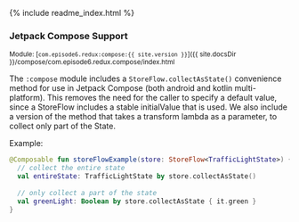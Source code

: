 {% include readme_index.html %}

### Jetpack Compose Support
<sup>Module: [`com.episode6.redux:compose:{{ site.version }}`]({{ site.docsDir }}/compose/com.episode6.redux.compose/index.html</sup>

The `:compose` module includes a `StoreFlow.collectAsState()` convenience method for use in Jetpack Compose (both android and kotlin multi-platform). This removes the need for the caller to specify a default value, since a StoreFlow includes a stable initialValue that is used. We also include a version of the method that takes a transform lambda as a parameter, to collect only part of the State.

Example:
```kotlin
@Composable fun storeFlowExample(store: StoreFlow<TrafficLightState>) {
  // collect the entire state
  val entireState: TrafficLightState by store.collectAsState()
  
  // only collect a part of the state
  val greenLight: Boolean by store.collectAsState { it.green }
}
```
